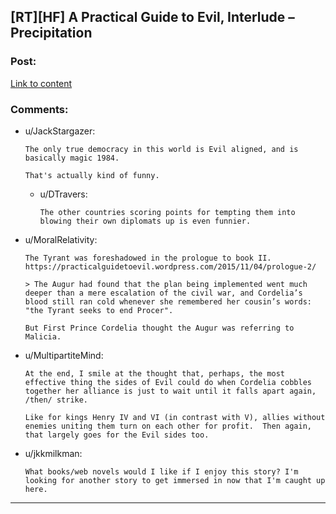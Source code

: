 ## [RT][HF] A Practical Guide to Evil, Interlude – Precipitation

### Post:

[Link to content](https://practicalguidetoevil.wordpress.com/2016/12/28/interlude-precipitation/)

### Comments:

- u/JackStargazer:
  ```
  The only true democracy in this world is Evil aligned, and is basically magic 1984.

  That's actually kind of funny.
  ```

  - u/DTravers:
    ```
    The other countries scoring points for tempting them into blowing their own diplomats up is even funnier.
    ```

- u/MoralRelativity:
  ```
  The Tyrant was foreshadowed in the prologue to book II. https://practicalguidetoevil.wordpress.com/2015/11/04/prologue-2/

  > The Augur had found that the plan being implemented went much deeper than a mere escalation of the civil war, and Cordelia’s blood still ran cold whenever she remembered her cousin’s words: "the Tyrant seeks to end Procer".

  But First Prince Cordelia thought the Augur was referring to Malicia.
  ```

- u/MultipartiteMind:
  ```
  At the end, I smile at the thought that, perhaps, the most effective thing the sides of Evil could do when Cordelia cobbles together her alliance is just to wait until it falls apart again, /then/ strike.

  Like for kings Henry IV and VI (in contrast with V), allies without enemies uniting them turn on each other for profit.  Then again, that largely goes for the Evil sides too.
  ```

- u/jkkmilkman:
  ```
  What books/web novels would I like if I enjoy this story? I'm looking for another story to get immersed in now that I'm caught up here.
  ```

---

